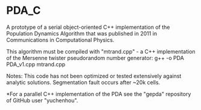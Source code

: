 # PDA_C
A prototype of a serial object-oriented C++ implementation of the Population Dynamics Algorithm
that was published in 2011 in Communications in Computational Physics.

This algorithm must be compiled with "mtrand.cpp" - a C++ implementation of the 
Mersenne twister pseudorandom number generator:
g++ -o PDA PDA_v1.cpp mtrand.cpp 

Notes: This code has not been optimized or tested extensively against analytic solutions. Segmentation fault occurs after ~20k cells.

*For a parallel C++ implementation of the PDA see the "gepda" repository of GitHub user "yuchenhou". 
